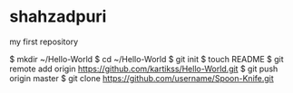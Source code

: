 shahzadpuri
===========

my first repository

$ mkdir ~/Hello-World
$ cd ~/Hello-World
$ git init
$ touch README
$ git remote add origin https://github.com/kartikss/Hello-World.git
$ git push origin master
$ git clone https://github.com/username/Spoon-Knife.git